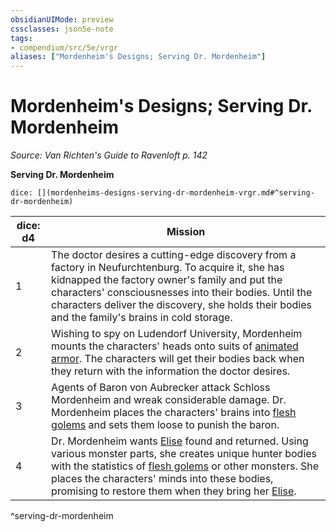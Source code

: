 ```yaml
---
obsidianUIMode: preview
cssclasses: json5e-note
tags:
- compendium/src/5e/vrgr
aliases: ["Mordenheim's Designs; Serving Dr. Mordenheim"]
---
```

# Mordenheim's Designs; Serving Dr. Mordenheim
*Source: Van Richten's Guide to Ravenloft p. 142* 

**Serving Dr. Mordenheim**

`dice: [](mordenheims-designs-serving-dr-mordenheim-vrgr.md#^serving-dr-mordenheim)`

| dice: d4 | Mission |
|----------|---------|
| 1 | The doctor desires a cutting-edge discovery from a factory in Neufurchtenburg. To acquire it, she has kidnapped the factory owner's family and put the characters' consciousnesses into their bodies. Until the characters deliver the discovery, she holds their bodies and the family's brains in cold storage. |
| 2 | Wishing to spy on Ludendorf University, Mordenheim mounts the characters' heads onto suits of [animated armor](/2-Mechanics/CLI/bestiary/construct/animated-armor.md). The characters will get their bodies back when they return with the information the doctor desires. |
| 3 | Agents of Baron von Aubrecker attack Schloss Mordenheim and wreak considerable damage. Dr. Mordenheim places the characters' brains into [flesh golems](/2-Mechanics/CLI/bestiary/construct/flesh-golem.md) and sets them loose to punish the baron. |
| 4 | Dr. Mordenheim wants [Elise](/2-Mechanics/CLI/bestiary/npc/elise-vrgr.md) found and returned. Using various monster parts, she creates unique hunter bodies with the statistics of [flesh golems](/2-Mechanics/CLI/bestiary/construct/flesh-golem.md) or   other monsters. She places the characters' minds into these bodies, promising to restore them when they bring her [Elise](/2-Mechanics/CLI/bestiary/npc/elise-vrgr.md). |
^serving-dr-mordenheim